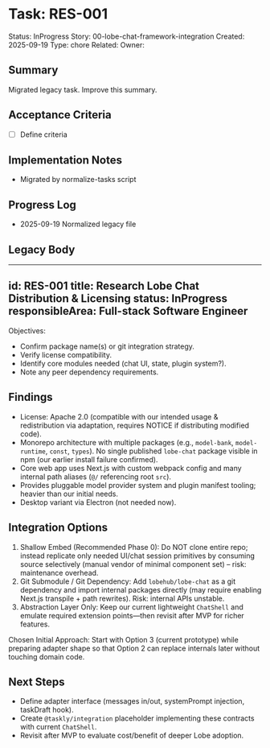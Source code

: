 # Task: RES-001
Status: InProgress
Story: 00-lobe-chat-framework-integration
Created: 2025-09-19
Type: chore
Related:
Owner:

## Summary
Migrated legacy task. Improve this summary.

## Acceptance Criteria
- [ ] Define criteria

## Implementation Notes
- Migrated by normalize-tasks script

## Progress Log
- 2025-09-19 Normalized legacy file

## Legacy Body

---
id: RES-001
title: Research Lobe Chat Distribution & Licensing
status: InProgress
responsibleArea: Full-stack Software Engineer
---
Objectives:
- Confirm package name(s) or git integration strategy.
- Verify license compatibility.
- Identify core modules needed (chat UI, state, plugin system?).
- Note any peer dependency requirements.

## Findings
- License: Apache 2.0 (compatible with our intended usage & redistribution via adaptation, requires NOTICE if distributing modified code).
- Monorepo architecture with multiple packages (e.g., `model-bank`, `model-runtime`, `const`, `types`). No single published `lobe-chat` package visible in npm (our earlier install failure confirmed).
- Core web app uses Next.js with custom webpack config and many internal path aliases (`@/` referencing root `src`).
- Provides pluggable model provider system and plugin manifest tooling; heavier than our initial needs.
- Desktop variant via Electron (not needed now).

## Integration Options
1. Shallow Embed (Recommended Phase 0): Do NOT clone entire repo; instead replicate only needed UI/chat session primitives by consuming source selectively (manual vendor of minimal component set) – risk: maintenance overhead.
2. Git Submodule / Git Dependency: Add `lobehub/lobe-chat` as a git dependency and import internal packages directly (may require enabling Next.js transpile + path rewrites). Risk: internal APIs unstable.
3. Abstraction Layer Only: Keep our current lightweight `ChatShell` and emulate required extension points—then revisit after MVP for richer features.

Chosen Initial Approach: Start with Option 3 (current prototype) while preparing adapter shape so that Option 2 can replace internals later without touching domain code.

## Next Steps
- Define adapter interface (messages in/out, systemPrompt injection, taskDraft hook).
- Create `@taskly/integration` placeholder implementing these contracts with current `ChatShell`.
- Revisit after MVP to evaluate cost/benefit of deeper Lobe adoption.
